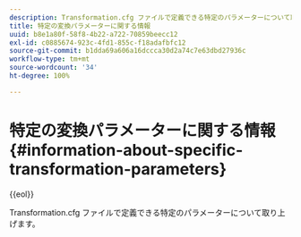 ```yaml
---
description: Transformation.cfg ファイルで定義できる特定のパラメーターについて取り上げます。
title: 特定の変換パラメーターに関する情報
uuid: b8e1a80f-58f8-4b22-a722-70859beecc12
exl-id: c0885674-923c-4fd1-855c-f18adafbfc12
source-git-commit: b1dda69a606a16dccca30d2a74c7e63dbd27936c
workflow-type: tm+mt
source-wordcount: '34'
ht-degree: 100%

---
```


# 特定の変換パラメーターに関する情報{#information-about-specific-transformation-parameters}

{{eol}}

Transformation.cfg ファイルで定義できる特定のパラメーターについて取り上げます。
